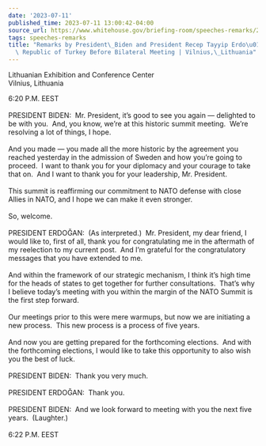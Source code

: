 ```yaml
---
date: '2023-07-11'
published_time: 2023-07-11 13:00:42-04:00
source_url: https://www.whitehouse.gov/briefing-room/speeches-remarks/2023/07/11/remarks-by-president-biden-and-president-recep-tayyip-erdogan-of-the-republic-of-turkey-before-bilateral-meeting-vilnius-lithuania/
tags: speeches-remarks
title: "Remarks by President\_Biden and President Recep Tayyip Erdo\u011Fan of the\
  \ Republic of Turkey Before Bilateral Meeting | Vilnius,\_Lithuania"
---
```

 
Lithuanian Exhibition and Conference Center  
Vilnius, Lithuania

6:20 P.M. EEST  
   
PRESIDENT BIDEN:  Mr. President, it’s good to see you again — delighted
to be with you.  And, you know, we’re at this historic summit meeting. 
We’re resolving a lot of things, I hope.   
   
And you made — you made all the more historic by the agreement you
reached yesterday in the admission of Sweden and how you’re going to
proceed.  I want to thank you for your diplomacy and your courage to
take that on.  And I want to thank you for your leadership, Mr.
President.   
   
This summit is reaffirming our commitment to NATO defense with close
Allies in NATO, and I hope we can make it even stronger.   
   
So, welcome.  
   
PRESIDENT ERDOĞAN:  (As interpreted.)  Mr. President, my dear friend, I
would like to, first of all, thank you for congratulating me in the
aftermath of my reelection to my current post.  And I’m grateful for the
congratulatory messages that you have extended to me.  
   
And within the framework of our strategic mechanism, I think it’s high
time for the heads of states to get together for further consultations. 
That’s why I believe today’s meeting with you within the margin of the
NATO Summit is the first step forward.   
   
Our meetings prior to this were mere warmups, but now we are initiating
a new process.  This new process is a process of five years.   
   
And now you are getting prepared for the forthcoming elections.  And
with the forthcoming elections, I would like to take this opportunity to
also wish you the best of luck.  
   
PRESIDENT BIDEN:  Thank you very much.   
   
PRESIDENT ERDOĞAN:  Thank you.  
   
PRESIDENT BIDEN:  And we look forward to meeting with you the next five
years.  (Laughter.)  
   
6:22 P.M. EEST  
 
